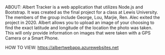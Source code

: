 
ABOUT:
Albert Tracker is a web application that utilizes Node.js and Bootstrap. It was created as the final project for a class at Lewis University. The members of the group include George, Lou, Marjie, Ren. Alec exited the project in 2020. 
Albert allows you to upload an image of your choosing to find the exact latitude and longitude of the location the photo was taken. This will only provide information on images that were taken with a GPS Camera or a Smart Phone.

HOW TO VIEW:
	https://albertwebapp.azurewebsites.net
